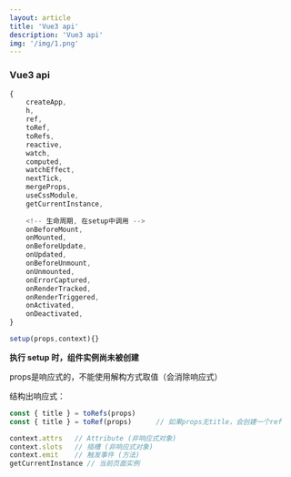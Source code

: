 ```yaml
---
layout: article
title: 'Vue3 api'
description: 'Vue3 api'
img: '/img/1.png'
---
```


### Vue3 api

```js
{
	createApp,
	h,
	ref,
	toRef,
	toRefs,
	reactive,
	watch,
	computed,
	watchEffect,
	nextTick,
	mergeProps,
	useCssModule,
	getCurrentInstance,
	
	<!-- 生命周期, 在setup中调用 -->
	onBeforeMount,
	onMounted,
	onBeforeUpdate,
	onUpdated,
	onBeforeUnmount,
	onUnmounted,
	onErrorCaptured,
	onRenderTracked,
	onRenderTriggered,
	onActivated,
	onDeactivated,
}

setup(props,context){}

```

**执行 setup 时，组件实例尚未被创建**

props是响应式的，不能使用解构方式取值（会消除响应式）

结构出响应式：
```js
const { title } = toRefs(props)
const { title } = toRef(props)  	// 如果props无title，会创建一个ref

context.attrs 	// Attribute (非响应式对象)
context.slots	// 插槽 (非响应式对象)
context.emit	// 触发事件 (方法) 
getCurrentInstance // 当前页面实例
```



